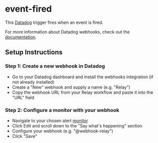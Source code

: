 # event-fired 

This [Datadog](https://www.datadoghq.com) trigger fires when an event is fired.

For more information about Datadog webhooks, check out the [documentation](https://docs.datadoghq.com/integrations/webhooks/).

## Setup Instructions

### Step 1: Create a new webhook in Datadog
- Go to your Datadog dashboard and install the webhooks integration (if not already installed)
- Create a "New" webhook and supply a name (e.g. "Relay")
- Copy the webhook URL from your Relay workflow and paste it into the "URL" field

### Step 2: Configure a monitor with your webhook 
- Navigate to your chosen alert [monitor](https://docs.datadoghq.com/monitors/monitor_types/)
- Click Edit and scroll down to the "Say what's happening" section 
- Configure your webhook (e.g. "@webhook-relay")
- Click "Save" 
